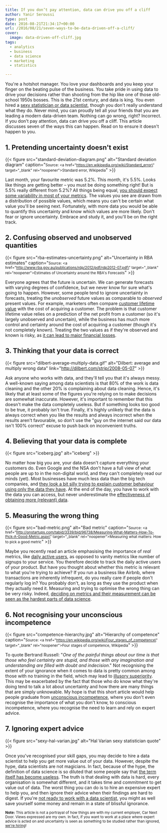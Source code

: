 ```yaml
---
title: If you don’t pay attention, data can drive you off a cliff
author: Yanir Seroussi
type: post
date: 2016-08-21T21:34:17+00:00
url: /2016/08/21/seven-ways-to-be-data-driven-off-a-cliff/
cover:
  image: data-driven-off-cliff.jpg
tags:
  - analytics
  - business
  - data science
  - marketing
  - statistics

---
```

You're a hotshot manager. You love your dashboards and you keep your finger on the beating pulse of the business. You take pride in using data to drive your decisions rather than shooting from the hip like one of those old-school 1950s bosses. This is the 21st century, and data is king. You even hired a <a href="https://hbr.org/2012/10/data-scientist-the-sexiest-job-of-the-21st-century" target="_blank" rel="noopener">sexy statistician or data scientist</a>, though you don't really understand what they do. Never mind, you can proudly tell all your friends that you are leading a modern data-driven team. Nothing can go wrong, right? Incorrect. If you don't pay attention, data can drive you off a cliff. This article discusses seven of the ways this can happen. Read on to ensure it doesn't happen to you.

## 1. Pretending uncertainty doesn't exist

{{< figure src="standard-deviation-diagram.png" alt="Standard deviation diagram" caption="<small>Source: <a href=\"https://en.wikipedia.org/wiki/Standard_error\" target=\"_blank\" rel=\"noopener\">Standard error, Wikipedia</a></small>" >}}

Last month, your favourite metric was 5.2%. This month, it's 5.5%. Looks like things are getting better &ndash; you must be doing something right! But is 5.5% really different from 5.2%? All things being equal, <a href="https://www.linkedin.com/pulse/how-identify-your-marketing-lies-start-telling-truth-tiberio-caetano" target="_blank" rel="noopener">you should expect some variability in most of your metrics</a>. The values you see are drawn from a distribution of possible values, which means you can't be certain what value you'll be seeing next. Fortunately, with more data you would be able to quantify this uncertainty and know which values are more likely. Don't fear or ignore uncertainty. Embrace and study it, and you'll be on the right track.

## 2. Confusing observed and unobserved quantities

{{< figure src="rba-estimates-uncertainty.png" alt="Uncertainty in RBA estimates" caption="<small>Source: <a href=\"http://www.rba.gov.au/publications/rdp/2012/pdf/rdp2012-07.pdf\" target=\"_blank\" rel=\"noopener\">Estimates of Uncertainty around the RBA's Forecasts</a></small>" >}}

Everyone agrees that the future is uncertain. We can generate forecasts with varying degrees of confidence, but we never know for sure what's going to happen. However, some people tend to ignore uncertainty in forecasts, treating the _unobserved_ future values as comparable to _observed_ present values. For example, marketers often compare <a href="https://en.wikipedia.org/wiki/Customer_lifetime_value" target="_blank" rel="noopener">customer lifetime value</a> with the cost of acquiring a customer. The problem is that customer lifetime value relies on a prediction of the net profit from a customer (so it's largely unobserved and uncertain), while the business has much more control and certainty around the cost of acquiring a customer (though it's not completely known). Treating the two values as if they're observed and known is risky, as <a href="http://blog.custora.com/2012/02/how-bayesian-probability-models-can-make-clv-predictions-12x-more-accurate/" target="_blank" rel="noopener">it can lead to major financial losses</a>.

## 3. Thinking that your data is correct

{{< figure src="dilbert-average-multiply-data.gif" alt="Dilbert: average and multiply wrong data" link="http://dilbert.com/strip/2008-05-07" >}}

Ask anyone who works with data, and they'll tell you that it's always messy. A well-known saying among data scientists is that 80% of the work is data cleaning and the other 20% is complaining about data cleaning. Hence, it's likely that at least some of the figures you're relying on to make decisions are somewhat inaccurate. However, it's important to remember that this doesn't make the data completely useless. But if something looks too good to be true, it probably isn't true. Finally, it's highly unlikely that the data is always correct when you like the results and always incorrect when the results aren't favourable, so don't use the "guy on the internet said our data isn't 100% correct" excuse to push back on inconvenient truths.

## 4. Believing that your data is complete

{{< figure src="iceberg.jpg" alt="iceberg" >}}

No matter how big you are, your data doesn't capture everything your customers do. Even Google and the NSA don't have a full view of what people are up to in the non-digital world, and they can't completely read our minds (yet). Most businesses have much less data than the big tech companies, and [they look a bit silly trying to explain customer behaviour using only the data they have][4]. At the end of the day, you have to work with the data you can access, but never underestimate the <a href="http://static.googleusercontent.com/media/research.google.com/en//pubs/archive/35179.pdf" target="_blank" rel="noopener">effectiveness of obtaining more (relevant) data</a>.

## 5. Measuring the wrong thing

{{< figure src="bad-metric.png" alt="Bad metric" caption="<small>Source: <a href=\"http://onstartups.com/tabid/3339/bid/96738/Measuring-What-Matters-How-To-Pick-A-Good-Metric.aspx\" target=\"_blank\" rel=\"noopener\">Measuring what matters: How to pick a good metric</a></small>" >}}

Maybe you recently read an article emphasising the importance of _real_ metrics, like <a href="https://blog.innertrends.com/active-users-2/" target="_blank" rel="nofollow noopener">daily active users</a>, as opposed to vanity metrics like number of signups to your service. You therefore decide to track the daily active users of your product. But have you thought about whether this metric is relevant to what you're trying to achieve? If you run a business like Airbnb, where transactions are inherently infrequent, do you really care if people don't regularly log in? You probably don't, as long as they use the product when they actually need it. Measuring and trying to optimise the wrong thing can be very risky. Indeed, [deciding on metrics and their measurement can be seen as the hardest parts of data science][6].

## 6. Not recognising your unconscious incompetence

{{< figure src="competence-hierarchy.jpg" alt="Hierarchy of competence" caption="<small>Source: <a href=\"https://en.wikipedia.org/wiki/Four_stages_of_competence\" target=\"_blank\" rel=\"noopener\">Four stages of competence, Wikipedia</a></small>" >}}

To quote Bertrand Russell: "_One of the painful things about our time is that those who feel certainty are stupid, and those with any imagination and understanding are filled with doubt and indecision_." Not recognising the extent of your ignorance when it comes to data is pretty common among those with no training in the field, which may lead to <a href="https://en.wikipedia.org/wiki/Illusory_superiority" target="_blank" rel="noopener">illusory superiority</a>. This may be exacerbated by the fact that those who do know what they're doing tend to talk a lot about uncertainty and how there are many things that are simply unknowable. My hope is that this short article would help people graduate from <a href="https://en.wikipedia.org/wiki/Four_stages_of_competence" target="_blank" rel="noopener">unconscious incompetence</a>, where you don't even recognise the importance of what you don't know, to conscious incompetence, where you recognise the need to learn and rely on expert advice.

## 7. Ignoring expert advice

{{< figure src="sexy-hal-varian.jpg" alt="Hal Varian sexy statistician quote" >}}

Once you've recognised your skill gaps, you may decide to hire a data scientist to help you get more value out of your data. However, despite the hype, data scientists are not magicians. In fact, because of the hype, the definition of data science is so diluted that some people say that [the term itself has become useless][9]. The truth is that dealing with data is hard, every organisation is somewhat different, and it takes time and commitment to get value out of data. The worst thing you can do is to hire an expensive expert to help you, and then ignore their advice when their findings are hard to digest. If you're [not ready to work with a data scientist][10], you might as well save yourself some money and remain in a state of blissful ignorance.

<small><b>Note:</b> This article is not a portrayal of how things are with my current employer, Car Next Door. Views expressed are my own. In fact, if you want to work at a place where expert advice is acted on and uncertainty is seen as something to be studied rather than ignored, <a href="https://www.carnextdoor.com.au/careers" target="_blank" rel="noopener">we're hiring</a>!</small>

 [4]: https://yanirseroussi.com/2015/12/08/this-holiday-season-give-me-real-insights/
 [6]: https://yanirseroussi.com/2015/11/23/the-hardest-parts-of-data-science/
 [9]: https://yanirseroussi.com/2016/08/04/is-data-scientist-a-useless-job-title/
 [10]: https://yanirseroussi.com/2015/08/24/you-dont-need-a-data-scientist-yet/
